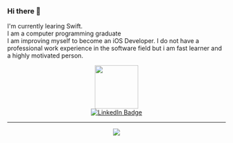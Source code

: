 ### Hi there 👋
  I'm currently learing Swift. <br>
  I am a computer programming graduate <br>
  I am improving myself to become an iOS Developer. I do not have a professional work experience in the software field but i am fast learner and a highly motivated person. 
  
  <div id="header" align="center">
  <img src="https://media.giphy.com/media/HscDLzkO8EOTmgkhQP/giphy.gif" width="100"/>
</div>



 <div id="badges" align="center">
 <a href = "https://www.linkedin.com/in/muhammed-yildirim-84ba51130/">
  <img src="https://img.shields.io/badge/LinkedIn-blue?style=for-the-badge&logo=linkedin&logoColor=white" alt="LinkedIn Badge"/>
  </a>
</div>

<hr>


<div id="stats" align="center">
    <img src="http://github-readme-streak-stats.herokuapp.com?user=myildirim48&theme=icegray)"/>

</div>  



<!--
**myildirim48/myildirim48** is a ✨ _special_ ✨ repository because its `README.md` (this file) appears on your GitHub profile.

Here are some ideas to get you started:

- 🔭 I’m currently working on ...
- 🌱 I’m currently learning ...
- 👯 I’m looking to collaborate on ...
- 🤔 I’m looking for help with ...
- 💬 Ask me about ...
- 📫 How to reach me: ...
- 😄 Pronouns: ...
- ⚡ Fun fact: ...
-->



